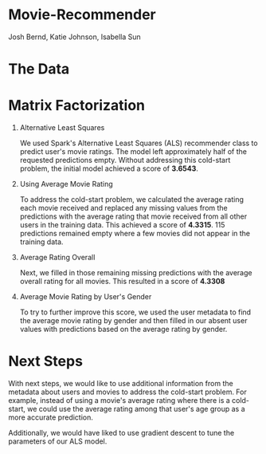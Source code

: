 # Movie-Recommender
Josh Bernd, Katie Johnson, Isabella Sun

# The Data

# Matrix Factorization

1. Alternative Least Squares
    
    We used Spark's Alternative Least Squares (ALS) recommender class to predict user's movie ratings. The model left approximately half of the requested predictions empty. Without addressing this cold-start problem, the initial model achieved a score of **3.6543**.

2. Using Average Movie Rating

    To address the cold-start problem, we calculated the average rating each movie received and replaced any missing values from the predictions with the average rating that movie received from all other users in the training data. This achieved a score of **4.3315**. 115 predictions remained empty where a few movies did not appear in the training data. 

3. Average Rating Overall

    Next, we filled in those remaining missing predictions with the average overall rating for all movies. This resulted in a score of **4.3308**

4. Average Movie Rating by User's Gender
    
    To try to further improve this score, we used the user metadata to find the average movie rating by gender and then filled in our absent user values with predictions based on the average rating by gender.


# Next Steps
With next steps, we would like to use additional information from the metadata about users and movies to address the cold-start problem. For example, instead of using a movie's average rating where there is a cold-start, we could use the average rating among that user's age group as a more accurate prediction. 

Additionally, we would have liked to use gradient descent to tune the parameters of our ALS model. 